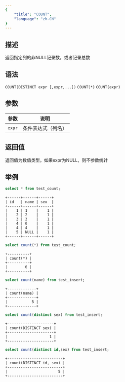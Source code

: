 ```yaml
---
{
    "title": "COUNT",
    "language": "zh-CN"
}
---
```


<!-- 
Licensed to the Apache Software Foundation (ASF) under one
or more contributor license agreements.  See the NOTICE file
distributed with this work for additional information
regarding copyright ownership.  The ASF licenses this file
to you under the Apache License, Version 2.0 (the
"License"); you may not use this file except in compliance
with the License.  You may obtain a copy of the License at

  http://www.apache.org/licenses/LICENSE-2.0

Unless required by applicable law or agreed to in writing,
software distributed under the License is distributed on an
"AS IS" BASIS, WITHOUT WARRANTIES OR CONDITIONS OF ANY
KIND, either express or implied.  See the License for the
specific language governing permissions and limitations
under the License.
-->

## 描述

返回指定列的非NULL记录数，或者记录总数

## 语法

`COUNT(DISTINCT expr [,expr,...])`
`COUNT(*)`
`COUNT(expr)`

## 参数

| 参数 | 说明 |
| -- | -- |
| `expr` | 条件表达式（列名） |

## 返回值

返回值为数值类型。如果expr为NULL，则不参数统计

## 举例

```sql
select * from test_count;
```

```text
+------+------+------+
| id   | name | sex  |
+------+------+------+
|    1 | 1    |    1 |
|    2 | 2    |    1 |
|    3 | 3    |    1 |
|    4 | 0    |    1 |
|    4 | 4    |    1 |
|    5 | NULL |    1 |
+------+------+------+
```

```sql
select count(*) from test_count;
```

```text
+----------+
| count(*) |
+----------+
|        6 |
+----------+
```

```sql
select count(name) from test_insert;
```

```text
+-------------+
| count(name) |
+-------------+
|           5 |
+-------------+
```

```sql
select count(distinct sex) from test_insert;
```

```text
+---------------------+
| count(DISTINCT sex) |
+---------------------+
|                   1 |
+---------------------+
```

```sql
select count(distinct id,sex) from test_insert;
```

```text
+-------------------------+
| count(DISTINCT id, sex) |
+-------------------------+
|                       5 |
+-------------------------+
```
